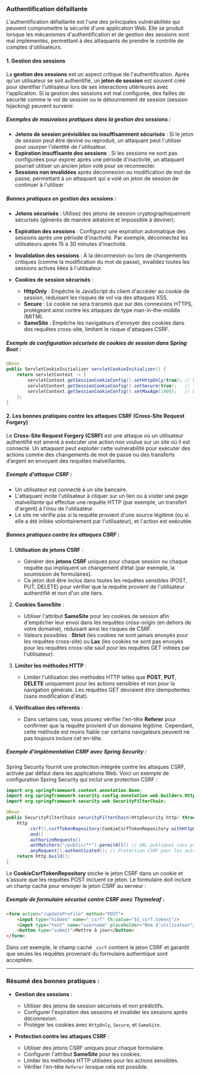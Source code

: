 ### Authentification défaillante

L'authentification défaillante est l'une des principales vulnérabilités qui peuvent compromettre la sécurité d'une application Web. Elle se produit lorsque les mécanismes d'authentification et de gestion des sessions sont mal implémentés, permettant à des attaquants de prendre le contrôle de comptes d'utilisateurs.

#### 1. **Gestion des sessions**

La **gestion des sessions** est un aspect critique de l'authentification. Après qu'un utilisateur se soit authentifié, un **jeton de session** est souvent créé pour identifier l'utilisateur lors de ses interactions ultérieures avec l'application. Si la gestion des sessions est mal configurée, des failles de sécurité comme le vol de session ou le détournement de session (session hijacking) peuvent survenir.

##### **Exemples de mauvaises pratiques dans la gestion des sessions :**

- **Jetons de session prévisibles ou insuffisamment sécurisés** : Si le jeton de session peut être deviné ou reproduit, un attaquant peut l'utiliser pour usurper l'identité de l'utilisateur.
- **Expiration insuffisante des sessions** : Si les sessions ne sont pas configurées pour expirer après une période d'inactivité, un attaquant pourrait utiliser un ancien jeton volé pour se reconnecter.
- **Sessions non invalidées** après déconnexion ou modification de mot de passe, permettant à un attaquant qui a volé un jeton de session de continuer à l'utiliser.

##### **Bonnes pratiques en gestion des sessions :**

- **Jetons sécurisés** : Utilisez des jetons de session cryptographiquement sécurisés (générés de manière aléatoire et impossible à deviner).
  
- **Expiration des sessions** : Configurez une expiration automatique des sessions après une période d'inactivité. Par exemple, déconnectez les utilisateurs après 15 à 30 minutes d'inactivité.

- **Invalidation des sessions** : À la déconnexion ou lors de changements critiques (comme la modification du mot de passe), invalidez toutes les sessions actives liées à l'utilisateur.

- **Cookies de session sécurisés** :
  - **HttpOnly** : Empêche le JavaScript du client d'accéder au cookie de session, réduisant les risques de vol via des attaques XSS.
  - **Secure** : Le cookie ne sera transmis que sur des connexions HTTPS, protégeant ainsi contre les attaques de type man-in-the-middle (MITM).
  - **SameSite** : Empêche les navigateurs d'envoyer des cookies dans des requêtes cross-site, limitant le risque d'attaques CSRF.

##### **Exemple de configuration sécurisée de cookies de session dans Spring Boot :**

```java
@Bean
public ServletCookieInitializer servletCookieInitializer() {
    return servletContext -> {
        servletContext.getSessionCookieConfig().setHttpOnly(true); // Empêche l'accès en JS
        servletContext.getSessionCookieConfig().setSecure(true);   // Transmission en HTTPS uniquement
        servletContext.getSessionCookieConfig().setMaxAge(1800);   // Expiration après 30 minutes
    };
}
```

#### 2. **Les bonnes pratiques contre les attaques CSRF (Cross-Site Request Forgery)**

Le **Cross-Site Request Forgery (CSRF)** est une attaque où un utilisateur authentifié est amené à exécuter une action non voulue sur un site où il est connecté. Un attaquant peut exploiter cette vulnérabilité pour exécuter des actions comme des changements de mot de passe ou des transferts d’argent en envoyant des requêtes malveillantes.

##### **Exemple d'attaque CSRF :**

- Un utilisateur est connecté à un site bancaire.
- L'attaquant incite l'utilisateur à cliquer sur un lien ou à visiter une page malveillante qui effectue une requête HTTP (par exemple, un transfert d'argent) à l'insu de l'utilisateur.
- Le site ne vérifie pas si la requête provient d'une source légitime (ou si elle a été initiée volontairement par l'utilisateur), et l'action est exécutée.

##### **Bonnes pratiques contre les attaques CSRF :**

1. **Utilisation de jetons CSRF** :
   - Générer des **jetons CSRF** uniques pour chaque session ou chaque requête qui impliquent un changement d’état (par exemple, la soumission de formulaires).
   - Ce jeton doit être inclus dans toutes les requêtes sensibles (POST, PUT, DELETE) pour vérifier que la requête provient de l'utilisateur authentifié et non d'un site tiers.

2. **Cookies SameSite** :
   - Utiliser l'attribut **SameSite** pour les cookies de session afin d'empêcher leur envoi dans les requêtes cross-origin (en dehors de votre domaine), réduisant ainsi les risques de CSRF.
   - Valeurs possibles : **Strict** (les cookies ne sont jamais envoyés pour les requêtes cross-site) ou **Lax** (les cookies ne sont pas envoyés pour les requêtes cross-site sauf pour les requêtes GET initiées par l'utilisateur).

3. **Limiter les méthodes HTTP** :
   - Limiter l'utilisation des méthodes HTTP telles que **POST**, **PUT**, **DELETE** uniquement pour les actions sensibles et non pour la navigation générale. Les requêtes GET devraient être idempotentes (sans modification d'état).

4. **Vérification des référents** :
   - Dans certains cas, vous pouvez vérifier l'en-tête **Referer** pour confirmer que la requête provient d'un domaine légitime. Cependant, cette méthode est moins fiable car certains navigateurs peuvent ne pas toujours inclure cet en-tête.

##### **Exemple d'implémentation CSRF avec Spring Security** :

Spring Security fournit une protection intégrée contre les attaques CSRF, activée par défaut dans les applications Web. Voici un exemple de configuration Spring Security qui inclut une protection CSRF :

```java
import org.springframework.context.annotation.Bean;
import org.springframework.security.config.annotation.web.builders.HttpSecurity;
import org.springframework.security.web.SecurityFilterChain;

@Bean
public SecurityFilterChain securityFilterChain(HttpSecurity http) throws Exception {
    http
        .csrf().csrfTokenRepository(CookieCsrfTokenRepository.withHttpOnlyFalse()) // CSRF activé avec cookies HttpOnly
        .and()
        .authorizeRequests()
        .antMatchers("/public/**").permitAll() // URL publiques sans protection CSRF
        .anyRequest().authenticated(); // Protection CSRF pour les autres URL
    return http.build();
}
```

Le **CookieCsrfTokenRepository** stocke le jeton CSRF dans un cookie et s'assure que les requêtes POST incluent ce jeton. Le formulaire doit inclure un champ caché pour envoyer le jeton CSRF au serveur :

##### **Exemple de formulaire sécurisé contre CSRF avec Thymeleaf** :

```html
<form action="/updateProfile" method="POST">
    <input type="hidden" name="_csrf" th:value="${_csrf.token}"/>
    <input type="text" name="username" placeholder="Nom d'utilisateur"/>
    <button type="submit">Mettre à jour</button>
</form>
```

Dans cet exemple, le champ caché `_csrf` contient le jeton CSRF et garantit que seules les requêtes provenant du formulaire authentique sont acceptées.

---

### **Résumé des bonnes pratiques :**

- **Gestion des sessions** :
  - Utiliser des jetons de session sécurisés et non prédictifs.
  - Configurer l'expiration des sessions et invalider les sessions après déconnexion.
  - Protéger les cookies avec `HttpOnly`, `Secure`, et `SameSite`.
  
- **Protection contre les attaques CSRF** :
  - Utiliser des jetons CSRF uniques pour chaque formulaire.
  - Configurer l'attribut **SameSite** pour les cookies.
  - Limiter les méthodes HTTP utilisées pour les actions sensibles.
  - Vérifier l'en-tête `Referer` lorsque cela est possible.